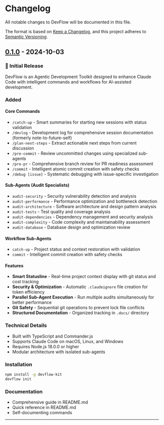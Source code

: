 # Changelog

All notable changes to DevFlow will be documented in this file.

The format is based on [Keep a Changelog](https://keepachangelog.com/en/1.0.0/),
and this project adheres to [Semantic Versioning](https://semver.org/spec/v2.0.0.html).

## [0.1.0] - 2024-10-03

### 🎉 Initial Release

DevFlow is an Agentic Development Toolkit designed to enhance Claude Code with intelligent commands and workflows for AI-assisted development.

### Added

#### Core Commands
- `/catch-up` - Smart summaries for starting new sessions with status validation
- `/devlog` - Development log for comprehensive session documentation (formerly note-to-future-self)
- `/plan-next-steps` - Extract actionable next steps from current discussion
- `/pre-commit` - Review uncommitted changes using specialized sub-agents
- `/pre-pr` - Comprehensive branch review for PR readiness assessment
- `/commit` - Intelligent atomic commit creation with safety checks
- `/debug [issue]` - Systematic debugging with issue-specific investigation

#### Sub-Agents (Audit Specialists)
- `audit-security` - Security vulnerability detection and analysis
- `audit-performance` - Performance optimization and bottleneck detection
- `audit-architecture` - Software architecture and design pattern analysis
- `audit-tests` - Test quality and coverage analysis
- `audit-dependencies` - Dependency management and security analysis
- `audit-complexity` - Code complexity and maintainability assessment
- `audit-database` - Database design and optimization review

#### Workflow Sub-Agents
- `catch-up` - Project status and context restoration with validation
- `commit` - Intelligent commit creation with safety checks

#### Features
- **Smart Statusline** - Real-time project context display with git status and cost tracking
- **Security & Optimization** - Automatic `.claudeignore` file creation for token efficiency
- **Parallel Sub-Agent Execution** - Run multiple audits simultaneously for better performance
- **Git Safety** - Sequential git operations to prevent lock file conflicts
- **Structured Documentation** - Organized tracking in `.docs/` directory

### Technical Details
- Built with TypeScript and Commander.js
- Supports Claude Code on macOS, Linux, and Windows
- Requires Node.js 18.0.0 or higher
- Modular architecture with isolated sub-agents

### Installation
```bash
npm install -g devflow-kit
devflow init
```

### Documentation
- Comprehensive guide in README.md
- Quick reference in README.md
- Self-documenting commands

---

[0.1.0]: https://github.com/dean0x/devflow/releases/tag/v0.1.0